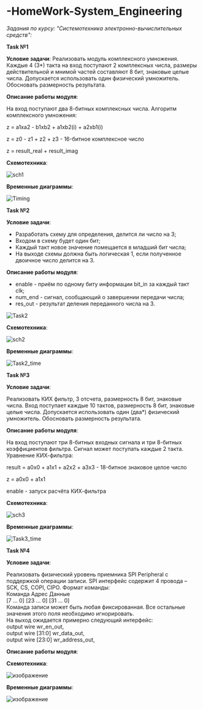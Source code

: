 # -HomeWork-System_Engineering
*Задания по курсу: "Системотехника электронно-вычислительных средств":*

**Task №1**

**Условие задачи**: Реализовать модуль комплексного умножения. Каждые 4 (3*) такта на вход поступают 2 комплексных числа, размеры действительной и 
мнимой частей составляют 8 бит, знаковые целые числа. Допускается использовать один физический умножитель. Обосновать размерность результата. 

**Описание работы модуля**:

На вход поступают два 8-битных комплексных числа. Алгоритм комплексного умножения:

z = a1xa2 - b1xb2 + a1xb2(i) + a2xb1(i)

z = z0 - z1 + z2 + z3 - 16-битное комплексное число

z = result_real + result_imag

**Схемотехника**:

![sch1](https://user-images.githubusercontent.com/91137374/164090398-25e3ce51-7259-4fa2-b7d3-644db6fb409e.png)

**Временные диаграммы**:

![Timing](https://user-images.githubusercontent.com/91137374/164089380-aa78ff3c-53bb-4b08-8216-cf0acb966009.png)

**Task №2**

**Условие задачи**: 

- Разработать схему для определения, делится ли число на 3;
- Входом в схему будет один бит;
- Каждый такт новое значение помещается в младший бит числа;
- На выходе схемы должна быть логическая 1, если полученное двоичное число делится на 3.

**Описание работы модуля**:

- enable - приём по одному биту информации bit_in за каждый такт clk;
- num_end - сигнал, сообщающий о завершении передачи числа;
- res_out - результат деления переданного числа на 3.

![Task2](https://user-images.githubusercontent.com/91137374/165484690-c6251de3-76de-4db3-8233-10c35ea52a55.png)

**Схемотехника**:

![sch2](https://user-images.githubusercontent.com/91137374/165488605-a149484a-9dc3-4a17-8230-fbda101bdfdf.png)

**Временные диаграммы**:

![Task2_time](https://user-images.githubusercontent.com/91137374/165488920-1103d188-afa2-43ce-b8fe-0e20926e91a7.png)

**Task №3**

**Условие задачи**: 

Реализовать КИХ фильтр, 3 отсчета, размерность 8 бит, знаковые числа. Вход поступает каждые 10 тактов, размерность 8 бит, знаковые целые числа.
Допускается использовать один (два*) физический умножитель. Обосновать размерность результата.

**Описание работы модуля**:

На вход поступают три 8-битных входных сигнала и три 8-битных коэффициентов фильтра. Сигнал может поступать каждые 2 такта. Уравнение КИХ-фильтра:

result = a0x0 + a1x1 + a2x2 + a3x3 - 18-битное знаковое целое число

z = a0x0 + a1x1

enable - запуск расчёта КИХ-фильтра

**Схемотехника**:

![sch3](https://user-images.githubusercontent.com/91137374/167150285-a10b26c7-2fbc-4613-98ca-1f2b85f6b8fd.png)

**Временные диаграммы**:

![Task3_time](https://user-images.githubusercontent.com/91137374/167149173-58dfa6c3-0b6a-4117-acef-dcb68065cc5c.png)

**Task №4**

**Условие задачи**: 

Реализовать физический уровень приемника SPI Peripheral с поддержкой операции записи. SPI интерфейс содержит 4 провода – SCK, CS, COPI, CIPO. Формат команды:   
Команда   Адрес     Данные  
[7 ... 0]   [23 ... 0]  [31 ... 0]  
Команда записи может быть любая фиксированная. Все остальные значения этого поля необходимо игнорировать.  
На выход ожидается примерно следующий интерфейс:  
output wire wr_en_out,  
output wire [31:0] wr_data_out,  
output wire [23:0] wr_address_out,  

**Описание работы модуля**:



**Схемотехника**:

![изображение](https://user-images.githubusercontent.com/91137374/171742089-5e1c76f9-fc72-474b-bdbb-58aece8d2896.png)

**Временные диаграммы**:

![изображение](https://user-images.githubusercontent.com/91137374/171741845-bebd9d52-1ee0-4885-9c65-ec1fcd483a67.png)
